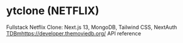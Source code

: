 # ytclone (NETFLIX)
Fullstack Netflix Clone: Next.js 13, MongoDB, Tailwind CSS, NextAuth
[TDBm](https://developer.themoviedb.org/)https://developer.themoviedb.org/ API reference
